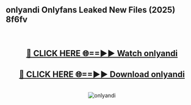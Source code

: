 <h2>onlyandi Onlyfans Leaked New Files (2025) 8f6fv</h2>
<br>
<div align="center">
<h2><a href="https://mediafiles.top/onlyandi&ref=git" rel="nofollow">🔴 CLICK HERE 🌐==►► Watch onlyandi</a></h2>
<h2><a href="https://mediafiles.top/onlyandi&ref=git" rel="nofollow">🔴 CLICK HERE 🌐==►► Download onlyandi</a></h2>
<br>
<a href="https://mediafiles.top/onlyandi&ref=git" rel="nofollow" data-target="animated-image.originalLink"><img src="https://i.ibb.co.com/xMMVF88/686577567.gif" alt="onlyandi" style="max-width: 100%; display: inline-block;" data-target="animated-image.originalImage"></a>
</div>
<br>
<br>